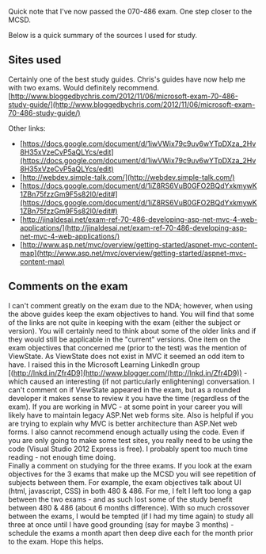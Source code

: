 Quick note that I've now passed the 070-486 exam.  One step closer to the MCSD.

Below is a quick summary of the sources I used for study.


## Sites used

Certainly one of the best study guides.  Chris's guides have now help me with two exams.  Would definitely recommend.
[http://www.bloggedbychris.com/2012/11/06/microsoft-exam-70-486-study-guide/](http://www.bloggedbychris.com/2012/11/06/microsoft-exam-70-486-study-guide/)

Other links:


* [https://docs.google.com/document/d/1iwVWix79c9uv6wYTpDXza_2Hv8H35xVzeCvP5aQLYcs/edit](https://docs.google.com/document/d/1iwVWix79c9uv6wYTpDXza_2Hv8H35xVzeCvP5aQLYcs/edit)
* [http://webdev.simple-talk.com/](http://webdev.simple-talk.com/)
* [https://docs.google.com/document/d/1iZ8RS6VuB0GFO2BQdYxkmywK1ZBn75fzzGm9F5s82l0/edit#](https://docs.google.com/document/d/1iZ8RS6VuB0GFO2BQdYxkmywK1ZBn75fzzGm9F5s82l0/edit#)
* [http://jinaldesai.net/exam-ref-70-486-developing-asp-net-mvc-4-web-applications/](http://jinaldesai.net/exam-ref-70-486-developing-asp-net-mvc-4-web-applications/)
* [http://www.asp.net/mvc/overview/getting-started/aspnet-mvc-content-map](http://www.asp.net/mvc/overview/getting-started/aspnet-mvc-content-map)

## Comments on the exam
I can't comment greatly on the exam due to the NDA; however, when using the above guides keep the exam objectives to hand.  You will find that some of the links are not quite in keeping with the exam (either the subject or version).  You will certainly need to think about some of the older links and if they would still be applicable in the "current" versions.
One item on the exam objectives that concerned me (prior to the test) was the mention of ViewState.  As ViewState does not exist in MVC it seemed an odd item to have.  I raised this in the Microsoft Learning LinkedIn group [(http://lnkd.in/Zfr4D9](http://www.blogger.com/(http://lnkd.in/Zfr4D9)) - which caused an interesting (if not particularly enlightening) conversation.
I can't comment on if ViewState appeared in the exam, but as a rounded developer it makes sense to review it you have the time (regardless of the exam).  If you are working in MVC - at some point in your career you will likely have to maintain legacy ASP.Net web forms site.  Also is helpful if you are trying to explain why MVC is better architecture than ASP.Net web forms.
I also cannot recommend enough actually using the code.  Even if you are only going to make some test sites, you really need to be using the code (Visual Studio 2012 Express is free).  I probably spent too much time reading - not enough time doing.  
Finally a comment on studying for the three exams.  If you look at the exam objectives for the 3 exams that make up the MCSD you will see repetition of subjects between them.  For example, the exam objectives talk about UI (html, javascript, CSS) in both 480 &amp; 486.  For me, I felt I left too long a gap between the two exams - and as such lost some of the study benefit between 480 &amp; 486 (about 6 months difference).  With so much crossover between the exams, I would be tempted (if I had my time again) to study all three at once until I have good grounding (say for maybe 3 months) - schedule the exams a month apart then deep dive each for the month prior to the exam.
Hope this helps.